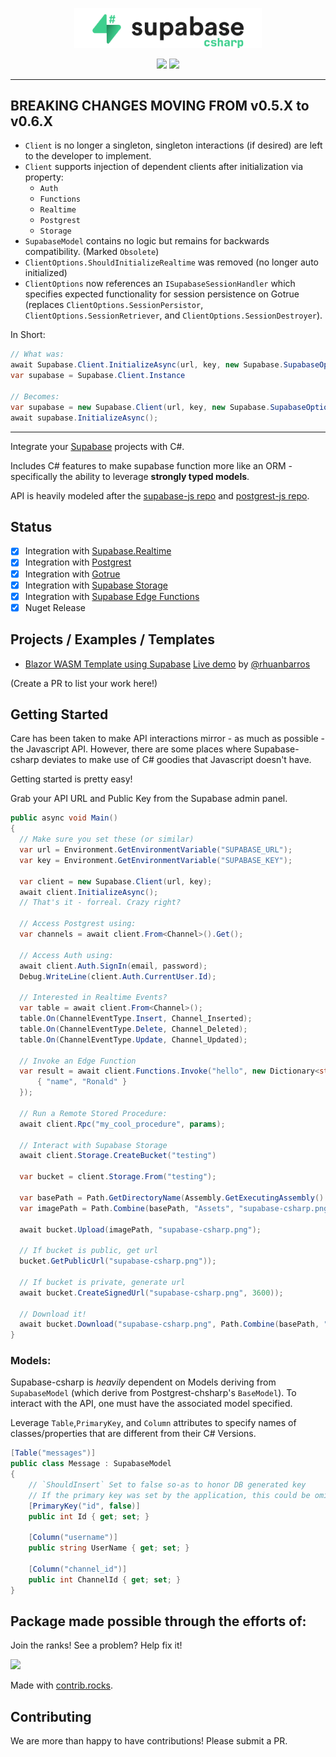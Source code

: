 <p align="center">
<img width="300" src=".github/supabase-csharp.png"/>
</p>
<p align="center">
  <img src="https://github.com/supabase/supabase-csharp/workflows/Build%20And%20Test/badge.svg"/>
  <a href="https://www.nuget.org/packages/supabase-csharp/">
    <img src="https://img.shields.io/nuget/vpre/supabase-csharp"/>
  </a>
</p>

---

## BREAKING CHANGES MOVING FROM v0.5.X to v0.6.X

- `Client` is no longer a singleton, singleton interactions (if desired) are left to the developer to implement.
- `Client` supports injection of dependent clients after initialization via property:
  - `Auth`
  - `Functions`
  - `Realtime`
  - `Postgrest`
  - `Storage`
- `SupabaseModel` contains no logic but remains for backwards compatibility. (Marked `Obsolete`)
- `ClientOptions.ShouldInitializeRealtime` was removed (no longer auto initialized)
- `ClientOptions` now references an `ISupabaseSessionHandler` which specifies expected functionality for session persistence on Gotrue (replaces `ClientOptions.SessionPersistor`, `ClientOptions.SessionRetriever`, and `ClientOptions.SessionDestroyer`).

In Short:
```c#
// What was:
await Supabase.Client.InitializeAsync(url, key, new Supabase.SupabaseOptions { AutoConnectRealtime = true, ShouldInitializeRealtime = true });
var supabase = Supabase.Client.Instance

// Becomes:
var supabase = new Supabase.Client(url, key, new Supabase.SupabaseOptions { AutoConnectRealtime = true });
await supabase.InitializeAsync();
```

---

Integrate your [Supabase](https://supabase.io) projects with C#.

Includes C# features to make supabase function more like an ORM - specifically the ability to leverage **strongly typed models**.

API is heavily modeled after the [supabase-js repo](https://github.com/supabase/supabase-js) and [postgrest-js repo](https://github.com/supabase/postgrest-js).

## Status

- [x] Integration with [Supabase.Realtime](https://github.com/supabase-community/realtime-csharp)
- [x] Integration with [Postgrest](https://github.com/supabase-community/postgrest-csharp)
- [x] Integration with [Gotrue](https://github.com/supabase-community/gotrue-csharp)
- [x] Integration with [Supabase Storage](https://github.com/supabase-community/storage-csharp)
- [x] Integration with [Supabase Edge Functions](https://github.com/supabase-community/functions-csharp)
- [x] Nuget Release

## Projects / Examples / Templates

- [Blazor WASM Template using Supabase](SupabaseExamples/BlazorWebAssemblySupabaseTemplate) [Live demo](https://blazorwasmsupabasetemplate.web.app/) by [@rhuanbarros](https://github.com/rhuanbarros) 

(Create a PR to list your work here!)

## Getting Started

Care has been taken to make API interactions mirror - as much as possible - the Javascript API. However, there are some places
where Supabase-csharp deviates to make use of C# goodies that Javascript doesn't have.

Getting started is pretty easy!

Grab your API URL and Public Key from the Supabase admin panel.

```c#
public async void Main()
{
  // Make sure you set these (or similar)
  var url = Environment.GetEnvironmentVariable("SUPABASE_URL");
  var key = Environment.GetEnvironmentVariable("SUPABASE_KEY");

  var client = new Supabase.Client(url, key);
  await client.InitializeAsync();
  // That's it - forreal. Crazy right?

  // Access Postgrest using:
  var channels = await client.From<Channel>().Get();

  // Access Auth using:
  await client.Auth.SignIn(email, password);
  Debug.WriteLine(client.Auth.CurrentUser.Id);

  // Interested in Realtime Events?
  var table = await client.From<Channel>();
  table.On(ChannelEventType.Insert, Channel_Inserted);
  table.On(ChannelEventType.Delete, Channel_Deleted);
  table.On(ChannelEventType.Update, Channel_Updated);

  // Invoke an Edge Function
  var result = await client.Functions.Invoke("hello", new Dictionary<string, object> { 
      { "name", "Ronald" } 
  });

  // Run a Remote Stored Procedure:
  await client.Rpc("my_cool_procedure", params);

  // Interact with Supabase Storage
  await client.Storage.CreateBucket("testing")

  var bucket = client.Storage.From("testing");

  var basePath = Path.GetDirectoryName(Assembly.GetExecutingAssembly().CodeBase).Replace("file:", "");
  var imagePath = Path.Combine(basePath, "Assets", "supabase-csharp.png");

  await bucket.Upload(imagePath, "supabase-csharp.png");

  // If bucket is public, get url
  bucket.GetPublicUrl("supabase-csharp.png"));

  // If bucket is private, generate url
  await bucket.CreateSignedUrl("supabase-csharp.png", 3600));

  // Download it!
  await bucket.Download("supabase-csharp.png", Path.Combine(basePath, "testing-download.png"));
}
```

### Models:

Supabase-csharp is _heavily_ dependent on Models deriving from `SupabaseModel` (which derive from Postgrest-chsharp's `BaseModel`). To interact with the API, one must have the associated model specified.

Leverage `Table`,`PrimaryKey`, and `Column` attributes to specify names of classes/properties that are different from their C# Versions.

```c#
[Table("messages")]
public class Message : SupabaseModel
{
    // `ShouldInsert` Set to false so-as to honor DB generated key
    // If the primary key was set by the application, this could be omitted.
    [PrimaryKey("id", false)]
    public int Id { get; set; }

    [Column("username")]
    public string UserName { get; set; }

    [Column("channel_id")]
    public int ChannelId { get; set; }
}
```

## Package made possible through the efforts of:

Join the ranks! See a problem? Help fix it!

<a href="https://github.com/supabase-community/supabase-csharp/graphs/contributors">
  <img src="https://contrib.rocks/image?repo=supabase-community/supabase-csharp" />
</a>

Made with [contrib.rocks](https://contrib.rocks/preview?repo=supabase-community%2Fsupabase-csharp).

## Contributing

We are more than happy to have contributions! Please submit a PR.
